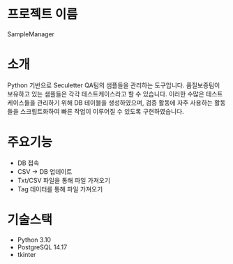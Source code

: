 # 프로젝트 이름
SampleManager

# 소개
Python 기반으로 Seculetter QA팀의 샘플들을 관리하는 도구입니다. 
품질보증팀이 보유하고 있는 샘플들은 각각 테스트케이스라고 할 수 있습니다.
이러한 수많은 테스트케이스들을 관리하기 위해 DB 테이블을 생성하였으며, 
검증 활동에 자주 사용하는 활동들을 스크립트화하여 빠른 작업이 이루어질 수 있도록 구현하였습니다. 

# 주요기능
- DB 접속
- CSV -> DB 업데이트
- Txt/CSV 파일을 통해 파일 가져오기
- Tag 데이터를 통해 파일 가져오기

# 기술스택
- Python 3.10
- PostgreSQL 14.17
- tkinter
